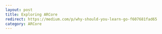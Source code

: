 ```yaml
---
layout: post
title: Exploring ARCore
redirect: https://medium.com/p/why-should-you-learn-go-f607681fad65
category: ARCore
---
```

